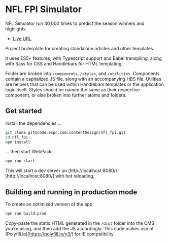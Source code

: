 # NFL FPI Simulator
NFL Simulator run 40,000 times to predict the season winners and highlights.

* [Live URL](#)

Project boilerplate for creating standalone articles and other templates.

It uses ES5+ features, with Typescript support and Babel transpiling, along with Sass for CSS and Handlebars for HTML templating.

Folder are broken into `/components`, `/styles`, and `/utilities`. Components contain a capitalized JS file, along with an accompanying HBS file. Utilities are helpers that can be used within Handlebars templates or the application logic itself. Styles should be named the same as their respective component, or else broken into further atoms and folders.

## Get started

Install the dependencies …

```bash
git clone git@code.espn.com:contentDesign/nfl_fpi.git
cd nfl_fpi
npm install
```

… then start WebPack:

```bash
npm run start
```

This will start a dev server on (http://localhost:8080/)[http://localhost:8080/] with hot reloading.


## Building and running in production mode

To create an optimised version of the app:

```bash
npm run build:prod
```

Copy-paste the static HTML generated in the `/dist` folder into the CMS you’re using, and then add the JS accordingly. This code makes use of (Polyfill.io)[https://polyfill.io/v3/] for IE compatibility.
